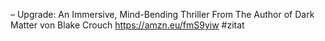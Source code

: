 – Upgrade: An Immersive, Mind-Bending Thriller From The Author of Dark Matter von Blake Crouch
https://amzn.eu/fmS9yiw
#zitat